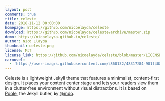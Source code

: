 ```yaml
---
layout: post
comments: true
title: celeste
date: 2018-11-12 00:00:00
homepage: https://github.com/nicoelayda/celeste
download: https://github.com/nicoelayda/celeste/archive/master.zip
demo: https://nicoelayda.github.io/celeste/
author: Nico Elayda
thumbnail: celeste.png
license: MIT
license_link: https://github.com/nicoelayda/celeste/blob/master/LICENSE
carousel:
  - 'https://user-images.githubusercontent.com/4868132/48317284-981f4080-e62a-11e8-94e4-f3d7db9506a7.png'
---
```


Celeste is a lightweight Jekyll theme that features a minimalist, content-first design. It places your content center stage and lets your readers view them in a clutter-free environment without visual distractions. It is based on [Poole](https://github.com/poole/poole), the Jekyll butler, by [@mdo](https://twitter.com/mdo).
